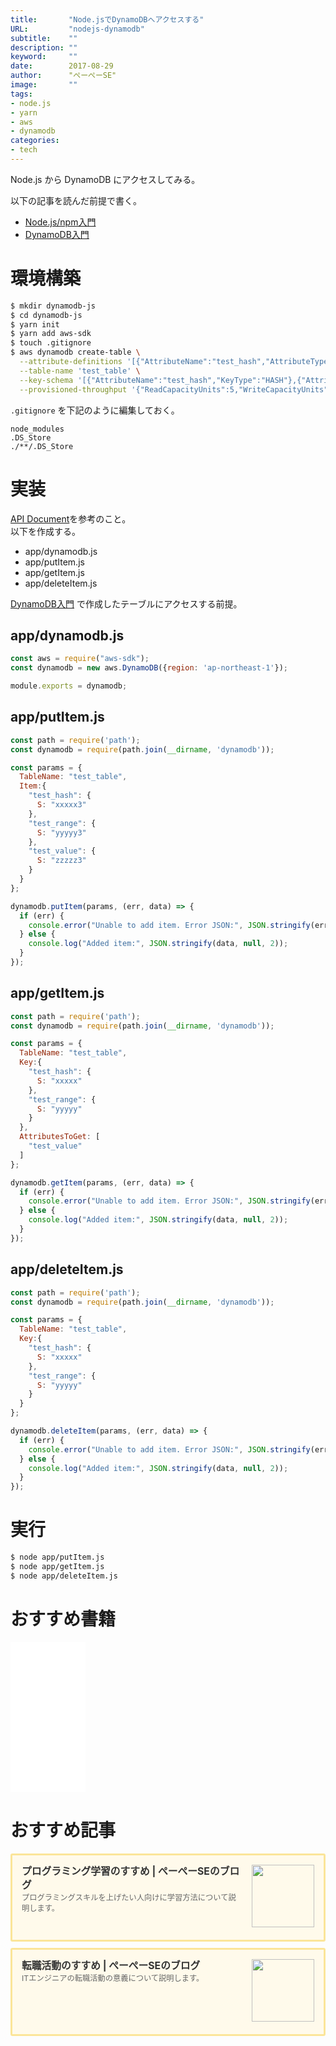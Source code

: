 ```yaml
---
title:       "Node.jsでDynamoDBへアクセスする"
URL:         "nodejs-dynamodb"
subtitle:    ""
description: ""
keyword:     ""
date:        2017-08-29
author:      "ぺーぺーSE"
image:       ""
tags:
- node.js
- yarn
- aws
- dynamodb
categories:
- tech
---
```


Node.js から DynamoDB にアクセスしてみる。

<!--more-->

以下の記事を読んだ前提で書く。

- [Node.js/npm入門](https://blog.pepese.com/nodejs-npm-basics/)
- [DynamoDB入門](https://blog.pepese.com/aws-dynamodb-basics/)

# 環境構築

```bash
$ mkdir dynamodb-js
$ cd dynamodb-js
$ yarn init
$ yarn add aws-sdk
$ touch .gitignore
$ aws dynamodb create-table \
  --attribute-definitions '[{"AttributeName":"test_hash","AttributeType":"S"},{"AttributeName":"test_range","AttributeType":"S"}]' \
  --table-name 'test_table' \
  --key-schema '[{"AttributeName":"test_hash","KeyType":"HASH"},{"AttributeName":"test_range","KeyType":"RANGE"}]' \
  --provisioned-throughput '{"ReadCapacityUnits":5,"WriteCapacityUnits":5}'
```

`.gitignore` を下記のように編集しておく。

```
node_modules
.DS_Store
./**/.DS_Store
```

# 実装

[API Document](http://docs.aws.amazon.com/AWSJavaScriptSDK/latest/AWS/DynamoDB.html)を参考のこと。  
以下を作成する。

- app/dynamodb.js
- app/putItem.js
- app/getItem.js
- app/deleteItem.js

[DynamoDB入門](https://blog.pepese.com/aws-dynamodb-basics/) で作成したテーブルにアクセスする前提。

## app/dynamodb.js

```javascript
const aws = require("aws-sdk");
const dynamodb = new aws.DynamoDB({region: 'ap-northeast-1'});

module.exports = dynamodb;
```

## app/putItem.js

```javascript
const path = require('path');
const dynamodb = require(path.join(__dirname, 'dynamodb'));

const params = {
  TableName: "test_table",
  Item:{
    "test_hash": {
      S: "xxxxx3"
    },
    "test_range": {
      S: "yyyyy3"
    },
    "test_value": {
      S: "zzzzz3"
    }
  }
};

dynamodb.putItem(params, (err, data) => {
  if (err) {
    console.error("Unable to add item. Error JSON:", JSON.stringify(err, null, 2));
  } else {
    console.log("Added item:", JSON.stringify(data, null, 2));
  }
});
```

## app/getItem.js

```javascript
const path = require('path');
const dynamodb = require(path.join(__dirname, 'dynamodb'));

const params = {
  TableName: "test_table",
  Key:{
    "test_hash": {
      S: "xxxxx"
    },
    "test_range": {
      S: "yyyyy"
    }
  },
  AttributesToGet: [
    "test_value"
  ]
};

dynamodb.getItem(params, (err, data) => {
  if (err) {
    console.error("Unable to add item. Error JSON:", JSON.stringify(err, null, 2));
  } else {
    console.log("Added item:", JSON.stringify(data, null, 2));
  }
});
```

## app/deleteItem.js

```javascript
const path = require('path');
const dynamodb = require(path.join(__dirname, 'dynamodb'));

const params = {
  TableName: "test_table",
  Key:{
    "test_hash": {
      S: "xxxxx"
    },
    "test_range": {
      S: "yyyyy"
    }
  }
};

dynamodb.deleteItem(params, (err, data) => {
  if (err) {
    console.error("Unable to add item. Error JSON:", JSON.stringify(err, null, 2));
  } else {
    console.log("Added item:", JSON.stringify(data, null, 2));
  }
});
```

# 実行

```bash
$ node app/putItem.js
$ node app/getItem.js
$ node app/deleteItem.js
```

# おすすめ書籍

<!-- amazon affiliate kindle node.js --->
<iframe sandbox="allow-popups allow-scripts allow-modals allow-forms allow-same-origin" style="width:120px;height:240px;" marginwidth="0" marginheight="0" scrolling="no" frameborder="0" src="//rcm-fe.amazon-adsystem.com/e/cm?lt1=_blank&bc1=000000&IS2=1&bg1=FFFFFF&fc1=000000&lc1=0000FF&t=tanakakns-22&language=ja_JP&o=9&p=8&l=as4&m=amazon&f=ifr&ref=as_ss_li_til&asins=B08HRMTXHB&linkId=f02e6af82c7864b6df5fd31c0639d4bf"></iframe>

# おすすめ記事

<!-- プログラミング学習のすすめ -->
<div class="blogcardfu" style="width:auto;max-width:9999px;border:3px solid #FBE599;border-radius:3px;margin:10px 0;padding:15px;line-height:1.4;text-align:left;background:#FFFAEB;"><a href="https://blog.pepese.com/article-programing-learning" target="_blank" style="display:block;text-decoration:none;"><span class="blogcardfu-image" style="float:right;width:100px;padding:0 0 0 10px;margin:0 0 5px 5px;"><img src="https://images.weserv.nl/?w=100&url=ssl:blog.pepese.com/img/yaruwo.gif" width="100" style="width:100%;height:auto;max-height:100px;min-width:0;border:0 none;margin:0;"></span><br style="display:none"><span class="blogcardfu-title" style="font-size:112.5%;font-weight:700;color:#333333;margin:0 0 5px 0;">プログラミング学習のすすめ | ぺーぺーSEのブログ</span><br><span class="blogcardfu-content" style="font-size:87.5%;font-weight:400;color:#666666;">プログラミングスキルを上げたい人向けに学習方法について説明します。</span><br><span style="clear:both;display:block;overflow:hidden;height:0;">&nbsp;</span></a></div>

<!-- 転職活動のすすめ -->
<div class="blogcardfu" style="width:auto;max-width:9999px;border:3px solid #FBE599;border-radius:3px;margin:10px 0;padding:15px;line-height:1.4;text-align:left;background:#FFFAEB;"><a href="https://blog.pepese.com/article-job-changing" target="_blank" style="display:block;text-decoration:none;"><span class="blogcardfu-image" style="float:right;width:100px;padding:0 0 0 10px;margin:0 0 5px 5px;"><img src="https://images.weserv.nl/?w=100&url=ssl:blog.pepese.com/img/yaruwo.gif" width="100" style="width:100%;height:auto;max-height:100px;min-width:0;border:0 none;margin:0;"></span><br style="display:none"><span class="blogcardfu-title" style="font-size:112.5%;font-weight:700;color:#333333;margin:0 0 5px 0;">転職活動のすすめ | ぺーぺーSEのブログ</span><br><span class="blogcardfu-content" style="font-size:87.5%;font-weight:400;color:#666666;">ITエンジニアの転職活動の意義について説明します。</span><br><span style="clear:both;display:block;overflow:hidden;height:0;">&nbsp;</span></a></div>